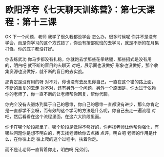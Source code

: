 # 欧阳浮夸《七天聊天训练营》：第七天课程：第十三课

OK 下一个问题，老师 我学了很久我都没学会 怎么办，很多时候呢 你并不是没有学会，而是你学习的这个方式错了，你没有按部就班的去学习，就是不断的在月集打怪，你的底子都没打好。

你去练武功 你马步都没有扎稳，你就跑去学那些花拳绣腿，那些招式是没有用的，明白吧 就不断的盲目的去聊天 对吧，展示面也没做好 形象也没做好，那个收集资源也没做好，就不断的盲目的去实战。

那肯定是没有用的呀 对不对，你也没有去反思你自己，一直在这个错的路上面，不断的重复的去走 对不对，还有另外一个问题，另外一个原因是，你太过于依赖你的老师了，你一直不断的让老师帮你回复，帮你代聊。

你完全没有去锻炼到属于自己的思维，你自己的思维一直都没有进步，那么你肯定是一直都学不会呀，而有效的这个学习的方法是什么呢，你自己去走一遍流程 对吧，然后看看在这个流程里面，在这六大阶段里面。

你卡在哪个阶段那里了，哪个阶段是做得不够好的，你再找老师让他帮你强化，有哪些问题你是想不明白的，再去找老师给你去点播 点评，明白吧 老师的作用是什么，在你往上走 往上爬的这个过程中，扶着你走。

而不是让老师一直背着你走，明白吗 兄弟们。